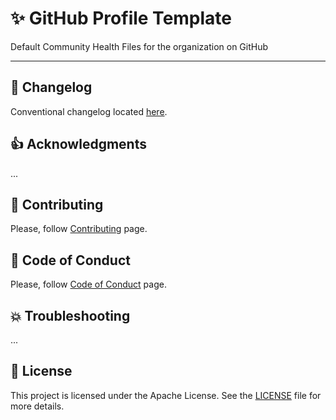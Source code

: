 # ✨ GitHub Profile Template

Default Community Health Files for the organization on GitHub

--- 

<a name="changelog"></a>
## 📆 Changelog

Conventional changelog located [here](CHANGELOG.md).

<a name="acknowledgments"></a>
## 👍 Acknowledgments

...

<a name="contributing"></a>
## 🙏 Contributing

Please, follow [Contributing](.github/CONTRIBUTING.md) page.

<a name="codeofconduct"></a>
## 📙 Code of Conduct

Please, follow [Code of Conduct](.github/CODE_OF_CONDUCT.md) page.

<a name="troubleshooting"></a>
## 💥 Troubleshooting

...

## 📑 License

This project is licensed under the Apache License. See the [LICENSE](LICENSE) file for more details.
